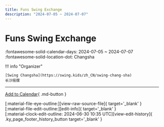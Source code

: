 ```yaml
---
title: Funs Swing Exchange
description: "2024-07-05 ~ 2024-07-07"
---
```


# Funs Swing Exchange 

:fontawesome-solid-calendar-days: 2024-07-05 ~ 2024-07-07  
:fontawesome-solid-location-dot: Changsha  

!!! info "Organizer"

    [Swing Changsha](https://swing.kids/zh_CN/swing-chang-sha)  
    长沙摇摆  

---

[Add to Calendar](https://swing.news/ics/en/2024/zh_CN/funs-swing-exchange-2024.ics){ .md-button }

<div class="ky_page_footer" markdown>
<div class="ky_page_footer_trailing" markdown="span">
[:material-file-eye-outline:][view-raw-source-file]{ target='_blank' }
[:material-file-edit-outline:][edit-info]{ target='_blank' }
</div>
<div class="ky_page_footer_leading" markdown="span">
[:material-clock-edit-outline: 2024-06-30 10:35 UTC][view-edit-history]{ .ky_page_footer_history_button target='_blank' }
</div>
</div>

[view-raw-source-file]: https://github.com/swingdance/events/blob/main/2024/zh_CN/funs-swing-exchange-2024.json "View Raw Source File"
[edit-info]: https://github.com/swingdance/events/issues/new?assignees=&labels=update+event&projects=&template=03-update_entity.yml&title=%5B2024%2Fzh_CN%5D%20Update%20Event%3A%20Funs%20Swing%20Exchange&region=zh_CN&year=2024&id=funs-swing-exchange-2024&name=Funs%20Swing%20Exchange&org_id=swing-chang-sha "Edit Info"

[view-edit-history]: https://github.com/swingdance/events/commits/main/2024/zh_CN/funs-swing-exchange-2024.json "View Edit History"
